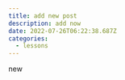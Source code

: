 ```yaml
---
title: add new post
description: add now
date: 2022-07-26T06:22:38.687Z
categories:
  - lessons
---
```

new
